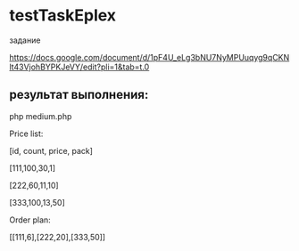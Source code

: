 # testTaskEplex
задание

https://docs.google.com/document/d/1pF4U_eLg3bNU7NyMPUuqyg9qCKNlt43VjohBYPKJeVY/edit?pli=1&tab=t.0


результат выполнения:
---------------------
php medium.php                                                      

Price list:

[id, count, price, pack]

[111,100,30,1]

[222,60,11,10]

[333,100,13,50]


Order plan:

[[111,6],[222,20],[333,50]]
